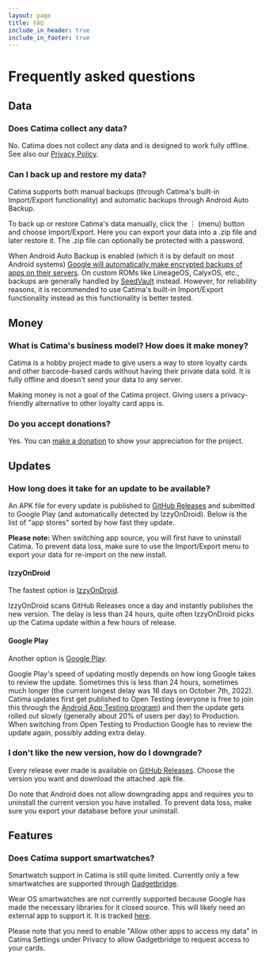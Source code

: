 ```yaml
---
layout: page
title: FAQ
include_in_header: true
include_in_footer: true
---
```


# Frequently asked questions

## Data

### Does Catima collect any data?

No. Catima does not collect any data and is designed to work fully offline. See also our [Privacy Policy](/privacy-policy).

### Can I back up and restore my data?

Catima supports both manual backups (through Catima's built-in Import/Export functionality) and automatic backups through Android Auto Backup.

To back up or restore Catima's data manually, click the <kbd>⋮</kbd> (menu) button and choose Import/Export. Here you can export your data into a .zip file and later restore it. The .zip file can optionally be protected with a password.

When Android Auto Backup is enabled (which it is by default on most Android systems) [Google will automatically make encrypted backups of apps on their servers](https://support.google.com/android/answer/2819582). On custom ROMs like LineageOS, CalyxOS, etc., backups are generally handled by [SeedVault](https://calyxinstitute.org/projects/seedvault-encrypted-backup-for-android) instead. However, for reliability reasons, it is recommended to use Catima's built-in Import/Export functionality instead as this functionality is better tested.

## Money

### What is Catima's business model? How does it make money?

Catima is a hobby project made to give users a way to store loyalty cards and other barcode-based cards without having their private data sold. It is fully offline and doesn't send your data to any server.

Making money is not a goal of the Catima project. Giving users a privacy-friendly alternative to other loyalty card apps is.

### Do you accept donations?

Yes. You can [make a donation](/donate) to show your appreciation for the project.

## Updates

### How long does it take for an update to be available?

An APK file for every update is published to [GitHub Releases](https://github.com/CatimaLoyalty/Android/releases) and submitted to Google Play (and automatically detected by IzzyOnDroid). Below is the list of "app stores" sorted by how fast they update.

**Please note:** When switching app source, you will first have to uninstall Catima. To prevent data loss, make sure to use the Import/Export menu to export your data for re-import on the new install.

#### IzzyOnDroid

The fastest option is [IzzyOnDroid](https://apt.izzysoft.de/fdroid/index/apk/me.hackerchick.catima).

IzzyOnDroid scans GitHub Releases once a day and instantly publishes the new version. The delay is less than 24 hours, quite often IzzyOnDroid picks up the Catima update within a few hours of release.

#### Google Play

Another option is [Google Play](https://play.google.com/store/apps/details?id=me.hackerchick.catima).

Google Play's speed of updating mostly depends on how long Google takes to review the update. Sometimes this is less than 24 hours, sometimes much longer (the current longest delay was 16 days on October 7th, 2022). Catima updates first get published to Open Testing (everyone is free to join this through the [Android App Testing program](https://play.google.com/apps/testing/me.hackerchick.catima)) and then the update gets rolled out slowly (generally about 20% of users per day) to Production. When switching from Open Testing to Production Google has to review the update again, possibly adding extra delay.

### I don't like the new version, how do I downgrade?

Every release ever made is available on [GitHub Releases](https://github.com/CatimaLoyalty/Android/releases). Choose the version you want and download the attached .apk file.

Do note that Android does not allow downgrading apps and requires you to uninstall the current version you have installed. To prevent data loss, make sure you export your database before your uninstall.

## Features

### Does Catima support smartwatches?

Smartwatch support in Catima is still quite limited. Currently only a few smartwatches are supported through [Gadgetbridge](https://gadgetbridge.org/basics/integrations/catima/).

Wear OS smartwatches are not currently supported because Google has made the necessary libraries for it closed source. This will likely need an external app to support it. It is tracked [here](https://github.com/CatimaLoyalty/Android/issues/25).

Please note that you need to enable "Allow other apps to access my data" in Catima Settings under Privacy to allow Gadgetbridge to request access to your cards.
